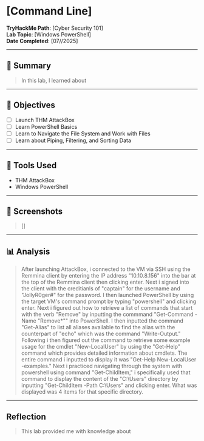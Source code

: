 # [Command Line]

**TryHackMe Path**: [Cyber Security 101]  
**Lab Topic**: [Windows PowerShell]  
**Date Completed**: [07//2025]

---

## 🧠 Summary

> In this lab, I learned about 


---

## 🎯 Objectives
- [ ] Launch THM AttackBox
- [ ] Learn PowerShell Basics
- [ ] Learn to Navigate the File System and Work with Files
- [ ] Learn about Piping, Filtering, and Sorting Data

---

## 🧰 Tools Used
- THM AttackBox
- Windows PowerShell
  
---

## 📸 Screenshots

> [] 

---

## 📊 Analysis

> After launching AttackBox, i connected to the VM via SSH using the Remmina client by entering the IP address "10.10.8.156" into the bar at the top of the Remmina client then clicking enter. Next
i signed into the client with the creditianls of "captain" for the username and "JollyR0ger#" for the password. I then launched PowerShell by using the target VM's command prompt by typing "powershell"
and clicking enter. Next i figured out how to retrieve a list of commands that start with the verb "Remove" by inputting the commmand "Get-Command -Name "Remove*"" into PowerShell. I then inputted the
command "Get-Alias" to list all aliases available to find the alias with the counterpart of "echo" which was the command "Write-Output." Following i then figured out the command to retrieve some example usage
for the cmdlet "New-LocalUser" by using the "Get-Help" command which provides detailed information about cmdlets. The entire command i inputted to display it was "Get-Help New-LocalUser -examples."
> Next i practiced navigating through the system with powershell using command "Get-ChildItem," i specifically used that command to display the content of the "C:\Users" directory by inputting "Get-ChildItem
-Path C:\Users" and clicking enter. What was displayed was 4 items for that specific directory.
> 

---

## Reflection

> This lab provided me with knowledge about 
